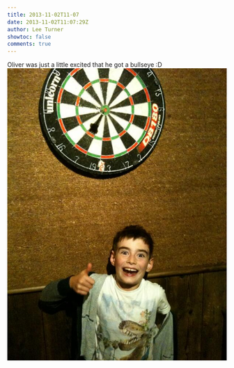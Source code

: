 ```yaml
---
title: 2013-11-02T11-07
date: 2013-11-02T11:07:29Z
author: Lee Turner
showtoc: false
comments: true
---
```


Oliver was just a little excited that he got a bullseye :D ![](/img/x//396594408134815745-BYD8gzpIAAA4hCA.jpg)


